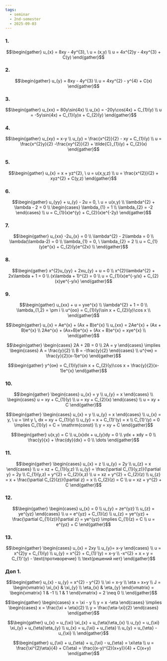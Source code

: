 ```yaml
---
tags:
  - seminar
  - 2nd-semester
  - 2025-09-03
---
```


### 1.

$$\begin{gather}
u_{x} = 8xy - 4y^{3}, \ u = (x,y) \\
u = 4x^{2}y - 4xy^{3} + C(y)
\end{gather}$$

### 2.

$$\begin{gather}
u_{y} = 8xy - 4y^{3} \\
u = 4xy^{2} - y^{4} + C(x)
\end{gather}$$

### 3. 

$$\begin{gather}
u_{xx} = 80y\sin(4x) \\
u_{x} = -20y\cos(4x) + C_{1}(y) \\
u = -5y\sin(4x) + C_{1}(y)x + C_{2}(y)
\end{gather}$$

### 4.

$$\begin{gather}
u_{xy} = x-y \\
u_{y} = \frac{x^{2}}{2} - xy + C_{1}(y) \\
u = \frac{x^{2}y}{2} -\frac{xy^{2}}{2} + \tilde{C}_{1}(y) + C_{2}(x)
\end{gather}$$

### 5.

$$\begin{gather}
u_{x} = x + yz^{2}, \ u = u(x,y,z) \\
u = \frac{x^{2}}{2} + xyz^{2} + C(y,z)
\end{gather}$$

### 6.

$$\begin{gather}
u_{yy} + u_{y} - 2u = 0, \ u = u(x,y) \\
\lambda^{2} + \lambda - 2 = 0 \\
\begin{cases}
\lambda_{1} = 1 \\
\lambda_{2} = -2
\end{cases} \\
u = C_{1}(x)e^{y} + C_{2}(x)e^{-2y}
\end{gather}$$

### 7.

$$\begin{gather}
u_{xx} -2u_{x} = 0 \\
\lambda^{2} - 2\lambda = 0 \\
\lambda(\lambda-2) = 0 \\
\lambda_{1} = 0, \ \lambda_{2} = 2 \\
u = C_{1}(y)e^{x} + C_{2}(y)e^{2x} \\
\end{gather}$$

### 8.

$$\begin{gather}
x^{2}u_{yy} + 2xu_{y} + u = 0 \\
x^{2}\lambda^{2} + 2x\lambda + 1 = 0 \\
(x\lambda + 1)^{2} = 0 \\
u = C_{1}(x)e^{-y/x} + C_{2}(x)ye^{-y/x}
\end{gather}$$

### 9.

$$\begin{gather}
u_{xx} + u = yxe^{x} \\
\lambda^{2} + 1 = 0 \\
\lambda_{1,2} = \pm i \\
u^{оо} = C_{1}(y)\sin x + C_{2}(y)\cos x \\
\end{gather}$$

$$\begin{gather}
u_{x} = Ae^{x} + (Ax + B)e^{x} \\
u_{xx} = 2Ae^{x} + (Ax + B)e^{x} \\
2Ae^{x} + (Ax+B)e^{x} + (Ax + B)e^{x} = xye^{x} \\
\end{gather}$$

$$\begin{gather}
\begin{cases}
2A + 2B = 0 \\
2A = y
\end{cases} \implies \begin{cases}
A = \frac{y}{2} \\
B = -\frac{y}{2}
\end{cases} \\
u^{чн} = \frac{y}{2}(x-1)e^{x}
\end{gather}$$

$$\begin{gather}
y^{он} = C_{1}(y)\sin x + C_{2}(y)\cos x + \frac{y}{2}(x-1)e^{x}
\end{gather}$$

### 10.

$$\begin{gather}
\begin{cases}
u_{x} = y \\
u_{y} = x
\end{cases} \\
\begin{cases}
u = xy + C_{1}(y) \\
u = xy + C_{2}(x)
\end{cases} \\
u = xy + C
\end{gather}$$

$$\begin{gather}
\begin{cases}
u_{x} = y \\
u_{y} = x
\end{cases} \\
u_{x} = y, \ u = \int y \, dx  = xy + C_{1}(y) \\
u_{y} = x + C_{1}'(y) = x \\
C_{1}'(y) = 0 \implies C_{1}(y) = C = \mathrm{const} \\
y = xy + C
\end{gather}$$

$$\begin{gather}
u(x,y) = C \\
u_{x}dx + u_{y}dy = 0 \\
ydx + xdy = 0 \\
\frac{y}{x} + \frac{dy}{dx} = 0 \\
\dots
\end{gather}$$

### 11.

$$\begin{gather}
\begin{cases}
u_{x} = z \\
u_{y} = 2y \\
u_{z} = x
\end{cases} \\
u = xz + C_{1}(y,z) \\
u_{y} = \frac{\partial C_{1}(y,z)}{\partial  y} = 2y \\
C_{1}(y,z) = y^{2} + C_{2}(x,z) \\
u = xz + y^{2} + C_{2}(z) \\
u_{z} = x + \frac{\partial C_{2}(z)}{\partial z} = x \\
C_{2}(z) = C \\
u = xz + y^{2} + C
\end{gather}$$

### 12.

$$\begin{gather}
\begin{cases}
u_{x} = 0 \\
u_{y} = ze^{yz} \\
u_{z} = ye^{yz}
\end{cases} \\
u = e^{yz} + C_{1}(z) \\
u_{z} = ye^{yz} + \frac{\partial C_{1}(z)}{\partial z} = ye^{yz} \implies C_{1}(z) = C \\
u = e^{yz} + C
\end{gather}$$

### 13.

$$\begin{gather}
\begin{cases}
u_{x} = 2xy \\
u_{y}= x-y
\end{cases} \\
u = x^{2}y + C_{1}(y) \\
u_{y} = x^{2} + C_{1}'(y) = x-y \\
-x^{2} + x + y = C_{1}'(y) - \text{противоречие} \\
\text{решений нет}
\end{gather}$$

### Доп 1.

$$\begin{gather}
u_{x} - u_{y} = x^{2} - y^{2} \\
\xi = x-y \\
\eta = x+y \\
J = \begin{vmatrix}
\xi_{x} & \xi_{y} \\
\eta_{x} & \eta_{y}
\end{vmatrix} = \begin{vmatrix}
1 & -1 \\
1 & 1
\end{vmatrix} = 2 \neq 0 \\
\end{gather}$$

$$\begin{gather}
\begin{cases}
x = \xi - y \\
y = x -\eta 
\end{cases} \implies \begin{cases}
x = \frac{\xi + \eta}{2} \\
y = \frac{\eta-\xi}{2}
\end{cases}
\end{gather}$$

$$\begin{gather}
u_{x} = u_{\xi} \xi_{x} + u_{\eta}\eta_{x} \\
u_{y} = u_{\xi} \xi_{y} + u_{\eta}\eta_{y} \\
u_{x} = u_{\xi} + u_{\eta} \\
u_{y} = u_{\eta} - u_{\xi} \\
\end{gather}$$

$$\begin{gather}
u_{\xi} + u_{\eta} + u_{\xi} - u_{\eta} = \xi\eta \\
u = \frac{\xi^{2}\eta}{4}  + C(\eta) = \frac{(x-y)^{2}(x+y)}{4} + C(x+y)
\end{gather}$$

